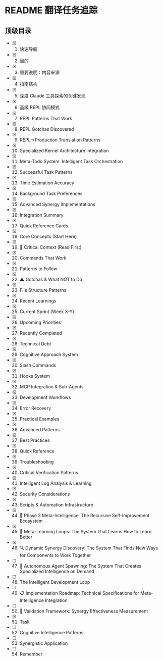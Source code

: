 # README 翻译任务追踪

## 顶级目录

- [x] 1. 快速导航
- [x] 2. 目的
- [x] 3. 重要说明：内容来源
- [x] 4. 指南结构
- [x] 5. 深度 Claude 工具探索的关键发现
- [x] 6. 高级 REPL 协同模式
- [x] 7. REPL Patterns That Work
- [x] 8. REPL Gotchas Discovered
- [x] 9. REPL→Production Translation Patterns
- [x] 10. Specialized Kernel Architecture Integration
- [x] 11. Meta-Todo System: Intelligent Task Orchestration
- [x] 12. Successful Task Patterns
- [x] 13. Time Estimation Accuracy
- [x] 14. Background Task Preferences
- [x] 15. Advanced Synergy Implementations
- [x] 16. Integration Summary
- [x] 17. Quick Reference Cards
- [x] 18. Core Concepts (Start Here)
- [x] 19. 🔴 Critical Context (Read First)
- [x] 20. Commands That Work
- [x] 21. Patterns to Follow
- [x] 22. ⚠️ Gotchas & What NOT to Do
- [x] 23. File Structure Patterns
- [x] 24. Recent Learnings
- [x] 25. Current Sprint (Week X-Y)
- [x] 26. Upcoming Priorities
- [x] 27. Recently Completed
- [x] 28. Technical Debt
- [x] 29. Cognitive Approach System
- [x] 30. Slash Commands
- [x] 31. Hooks System
- [x] 32. MCP Integration & Sub-Agents
- [x] 33. Development Workflows
- [x] 34. Error Recovery
- [x] 35. Practical Examples
- [x] 36. Advanced Patterns
- [x] 37. Best Practices
- [x] 38. Quick Reference
- [x] 39. Troubleshooting
- [x] 40. Critical Verification Patterns
- [x] 41. Intelligent Log Analysis & Learning
- [x] 42. Security Considerations
- [x] 43. Scripts & Automation Infrastructure
- [x] 44. 🚀 Phase 3 Meta-Intelligence: The Recursive Self-Improvement Ecosystem
- [x] 45. 🧠 Meta-Learning Loops: The System That Learns How to Learn Better
- [x] 46. 🔍 Dynamic Synergy Discovery: The System That Finds New Ways for Components to Work Together
- [ ] 47. 🤖 Autonomous Agent Spawning: The System That Creates Specialized Intelligence on Demand
- [ ] 48. The Intelligent Development Loop
- [ ] 49. 📋 Implementation Roadmap: Technical Specifications for Meta-Intelligence Integration
- [ ] 50. 🧪 Validation Framework: Synergy Effectiveness Measurement
- [x] 51. Task
- [ ] 52. Cognitive Intelligence Patterns
- [ ] 53. Synergistic Application
- [ ] 54. Remember
